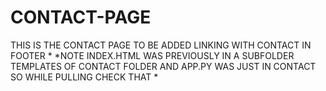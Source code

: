 # CONTACT-PAGE
THIS IS THE CONTACT PAGE TO BE ADDED LINKING WITH CONTACT IN FOOTER *
*NOTE INDEX.HTML WAS PREVIOUSLY IN A SUBFOLDER TEMPLATES OF CONTACT FOLDER AND APP.PY WAS JUST IN CONTACT SO WHILE PULLING CHECK THAT *
